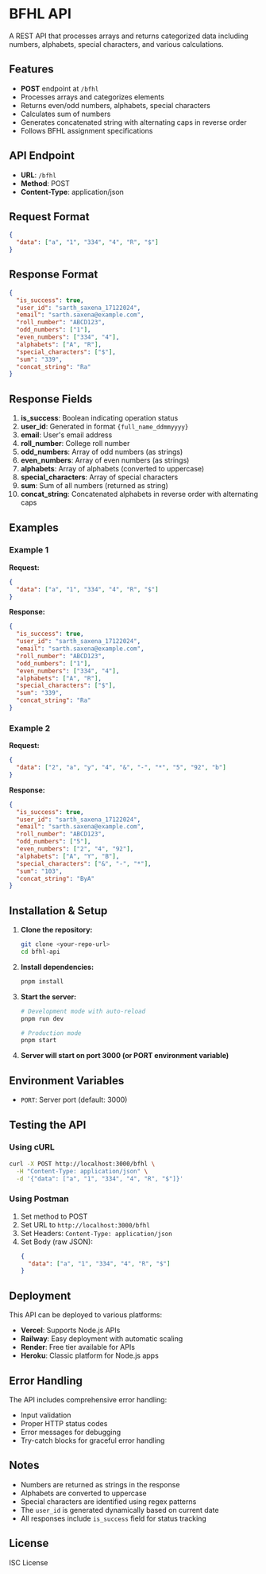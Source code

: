 # BFHL API

A REST API that processes arrays and returns categorized data including numbers, alphabets, special characters, and various calculations.

## Features

- **POST** endpoint at `/bfhl`
- Processes arrays and categorizes elements
- Returns even/odd numbers, alphabets, special characters
- Calculates sum of numbers
- Generates concatenated string with alternating caps in reverse order
- Follows BFHL assignment specifications

## API Endpoint

- **URL**: `/bfhl`
- **Method**: POST
- **Content-Type**: application/json

## Request Format

```json
{
  "data": ["a", "1", "334", "4", "R", "$"]
}
```

## Response Format

```json
{
  "is_success": true,
  "user_id": "sarth_saxena_17122024",
  "email": "sarth.saxena@example.com",
  "roll_number": "ABCD123",
  "odd_numbers": ["1"],
  "even_numbers": ["334", "4"],
  "alphabets": ["A", "R"],
  "special_characters": ["$"],
  "sum": "339",
  "concat_string": "Ra"
}
```

## Response Fields

1. **is_success**: Boolean indicating operation status
2. **user_id**: Generated in format `{full_name_ddmmyyyy}`
3. **email**: User's email address
4. **roll_number**: College roll number
5. **odd_numbers**: Array of odd numbers (as strings)
6. **even_numbers**: Array of even numbers (as strings)
7. **alphabets**: Array of alphabets (converted to uppercase)
8. **special_characters**: Array of special characters
9. **sum**: Sum of all numbers (returned as string)
10. **concat_string**: Concatenated alphabets in reverse order with alternating caps

## Examples

### Example 1
**Request:**
```json
{
  "data": ["a", "1", "334", "4", "R", "$"]
}
```

**Response:**
```json
{
  "is_success": true,
  "user_id": "sarth_saxena_17122024",
  "email": "sarth.saxena@example.com",
  "roll_number": "ABCD123",
  "odd_numbers": ["1"],
  "even_numbers": ["334", "4"],
  "alphabets": ["A", "R"],
  "special_characters": ["$"],
  "sum": "339",
  "concat_string": "Ra"
}
```

### Example 2
**Request:**
```json
{
  "data": ["2", "a", "y", "4", "&", "-", "*", "5", "92", "b"]
}
```

**Response:**
```json
{
  "is_success": true,
  "user_id": "sarth_saxena_17122024",
  "email": "sarth.saxena@example.com",
  "roll_number": "ABCD123",
  "odd_numbers": ["5"],
  "even_numbers": ["2", "4", "92"],
  "alphabets": ["A", "Y", "B"],
  "special_characters": ["&", "-", "*"],
  "sum": "103",
  "concat_string": "ByA"
}
```

## Installation & Setup

1. **Clone the repository:**
   ```bash
   git clone <your-repo-url>
   cd bfhl-api
   ```

2. **Install dependencies:**
   ```bash
   pnpm install
   ```

3. **Start the server:**
   ```bash
   # Development mode with auto-reload
   pnpm run dev
   
   # Production mode
   pnpm start
   ```

4. **Server will start on port 3000 (or PORT environment variable)**

## Environment Variables

- `PORT`: Server port (default: 3000)

## Testing the API

### Using cURL
```bash
curl -X POST http://localhost:3000/bfhl \
  -H "Content-Type: application/json" \
  -d '{"data": ["a", "1", "334", "4", "R", "$"]}'
```

### Using Postman
1. Set method to POST
2. Set URL to `http://localhost:3000/bfhl`
3. Set Headers: `Content-Type: application/json`
4. Set Body (raw JSON):
   ```json
   {
     "data": ["a", "1", "334", "4", "R", "$"]
   }
   ```

## Deployment

This API can be deployed to various platforms:

- **Vercel**: Supports Node.js APIs
- **Railway**: Easy deployment with automatic scaling
- **Render**: Free tier available for APIs
- **Heroku**: Classic platform for Node.js apps

## Error Handling

The API includes comprehensive error handling:
- Input validation
- Proper HTTP status codes
- Error messages for debugging
- Try-catch blocks for graceful error handling

## Notes

- Numbers are returned as strings in the response
- Alphabets are converted to uppercase
- Special characters are identified using regex patterns
- The `user_id` is generated dynamically based on current date
- All responses include `is_success` field for status tracking

## License

ISC License
